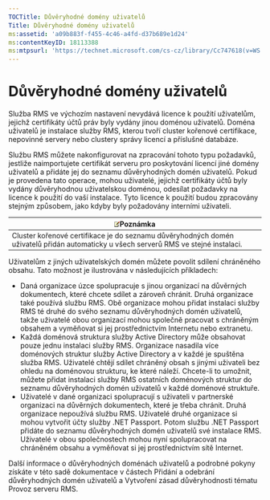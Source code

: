 ```yaml
---
TOCTitle: Důvěryhodné domény uživatelů
Title: Důvěryhodné domény uživatelů
ms:assetid: 'a09b883f-f455-4c46-a4fd-d37b689e1d24'
ms:contentKeyID: 18113388
ms:mtpsurl: 'https://technet.microsoft.com/cs-cz/library/Cc747618(v=WS.10)'
---
```


Důvěryhodné domény uživatelů
============================

Služba RMS ve výchozím nastavení nevydává licence k použití uživatelům, jejichž certifikáty účtů práv byly vydány jinou doménou uživatelů. Doména uživatelů je instalace služby RMS, kterou tvoří cluster kořenové certifikace, nepovinné servery nebo clustery správy licencí a příslušné databáze.

Službu RMS můžete nakonfigurovat na zpracování tohoto typu požadavků, jestliže naimportujete certifikát serveru pro poskytování licencí jiné domény uživatelů a přidáte jej do seznamu důvěryhodných domén uživatelů. Pokud je provedena tato operace, mohou uživatelé, jejichž certifikáty účtů byly vydány důvěryhodnou uživatelskou doménou, odesílat požadavky na licence k použití do vaší instalace. Tyto licence k použití budou zpracovány stejným způsobem, jako kdyby byly požadovány interními uživateli.

| ![](images/Cc747618.note(WS.10).gif)Poznámka                                                            |
|--------------------------------------------------------------------------------------------------------------------------------------|
| Cluster kořenové certifikace je do seznamu důvěryhodných domén uživatelů přidán automaticky u všech serverů RMS ve stejné instalaci. |

Uživatelům z jiných uživatelských domén můžete povolit sdílení chráněného obsahu. Tato možnost je ilustrována v následujících příkladech:

-   Daná organizace úzce spolupracuje s jinou organizací na důvěrných dokumentech, které chcete sdílet a zároveň chránit. Druhá organizace také používá službu RMS. Obě organizace mohou přidat instalaci služby RMS té druhé do svého seznamu důvěryhodných domén uživatelů, takže uživatelé obou organizací mohou společně pracovat s chráněným obsahem a vyměňovat si jej prostřednictvím Internetu nebo extranetu.
-   Každá doménová struktura služby Active Directory může obsahovat pouze jednu instalaci služby RMS. Organizace nasadila více doménových struktur služby Active Directory a v každé je spuštěna služba RMS. Uživatelé chtějí sdílet chráněný obsah s jinými uživateli bez ohledu na doménovou strukturu, ke které náleží. Chcete-li to umožnit, můžete přidat instalaci služby RMS ostatních doménových struktur do seznamu důvěryhodných domén uživatelů v každé doménové struktuře.
-   Uživatelé v dané organizaci spolupracují s uživateli v partnerské organizaci na důvěrných dokumentech, které je třeba chránit. Druhá organizace nepoužívá službu RMS. Uživatelé druhé organizace si mohou vytvořit účty služby .NET Passport. Potom službu .NET Passport přidáte do seznamu důvěryhodných domén uživatelů své instalace RMS. Uživatelé v obou společnostech mohou nyní spolupracovat na chráněném obsahu a vyměňovat si jej prostřednictvím sítě Internet.

Další informace o důvěryhodných doménách uživatelů a podrobné pokyny získáte v této sadě dokumentace v částech Přidání a odebrání důvěryhodných domén uživatelů a Vytvoření zásad důvěryhodnosti tématu Provoz serveru RMS.
